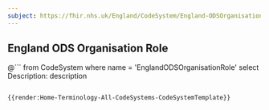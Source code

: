 ```yaml
---
subject: https://fhir.nhs.uk/England/CodeSystem/England-ODSOrganisationRole
---
```

## England ODS Organisation Role


@```
from
	CodeSystem
where
	name = 'EnglandODSOrganisationRole'
select
	Description: description
```

{{render:Home-Terminology-All-CodeSystems-CodeSystemTemplate}}
